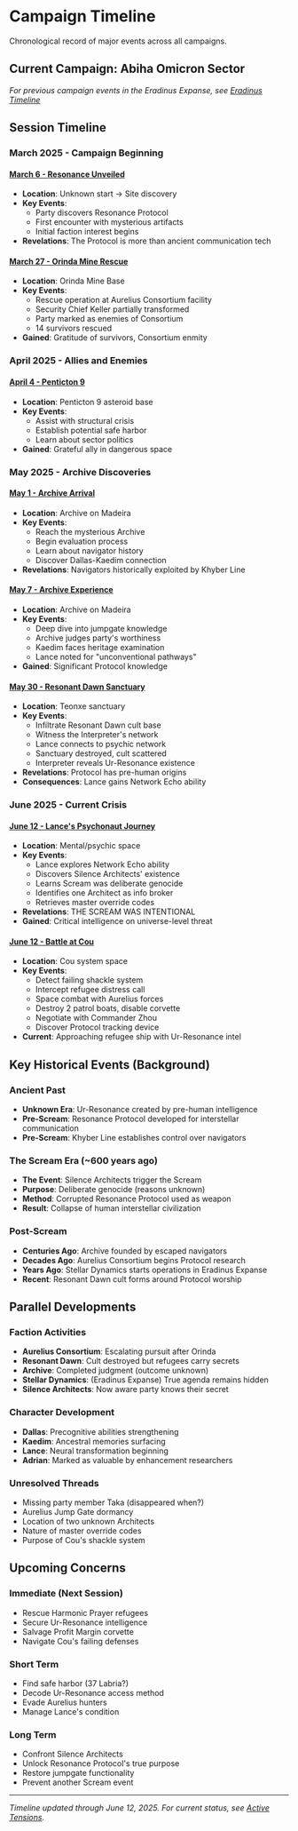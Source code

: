 # Campaign Timeline

Chronological record of major events across all campaigns.

## Current Campaign: Abiha Omicron Sector

*For previous campaign events in the Eradinus Expanse, see [Eradinus Timeline](sectors/eradinus-expanse/TIMELINE.md)*

## Session Timeline

### March 2025 - Campaign Beginning

#### [March 6 - Resonance Unveiled](sectors/abiha-omicron/sessions/2025-03-06-resonance-unveiled.md)
- **Location**: Unknown start → Site discovery
- **Key Events**: 
  - Party discovers Resonance Protocol
  - First encounter with mysterious artifacts
  - Initial faction interest begins
- **Revelations**: The Protocol is more than ancient communication tech

#### [March 27 - Orinda Mine Rescue](sectors/abiha-omicron/sessions/2025-03-27-orinda-mine-rescue.md)
- **Location**: Orinda Mine Base
- **Key Events**:
  - Rescue operation at Aurelius Consortium facility
  - Security Chief Keller partially transformed
  - Party marked as enemies of Consortium
  - 14 survivors rescued
- **Gained**: Gratitude of survivors, Consortium enmity

### April 2025 - Allies and Enemies

#### [April 4 - Penticton 9](sectors/abiha-omicron/sessions/2025-04-04-penticton-9.md)
- **Location**: Penticton 9 asteroid base
- **Key Events**:
  - Assist with structural crisis
  - Establish potential safe harbor
  - Learn about sector politics
- **Gained**: Grateful ally in dangerous space

### May 2025 - Archive Discoveries

#### [May 1 - Archive Arrival](sectors/abiha-omicron/sessions/2025-05-01-archive-arrival.md)
- **Location**: Archive on Madeira
- **Key Events**:
  - Reach the mysterious Archive
  - Begin evaluation process
  - Learn about navigator history
  - Discover Dallas-Kaedim connection
- **Revelations**: Navigators historically exploited by Khyber Line

#### [May 7 - Archive Experience](sectors/abiha-omicron/sessions/2025-05-07-archive-experience.md)
- **Location**: Archive on Madeira
- **Key Events**:
  - Deep dive into jumpgate knowledge
  - Archive judges party's worthiness
  - Kaedim faces heritage examination
  - Lance noted for "unconventional pathways"
- **Gained**: Significant Protocol knowledge

#### [May 30 - Resonant Dawn Sanctuary](sectors/abiha-omicron/sessions/2025-05-30-resonant-dawn-sanctuary.md)
- **Location**: Teonxe sanctuary
- **Key Events**:
  - Infiltrate Resonant Dawn cult base
  - Witness the Interpreter's network
  - Lance connects to psychic network
  - Sanctuary destroyed, cult scattered
  - Interpreter reveals Ur-Resonance existence
- **Revelations**: Protocol has pre-human origins
- **Consequences**: Lance gains Network Echo ability

### June 2025 - Current Crisis

#### [June 12 - Lance's Psychonaut Journey](sectors/abiha-omicron/sessions/2025-06-12-lances-psychonaut-journey.md)
- **Location**: Mental/psychic space
- **Key Events**:
  - Lance explores Network Echo ability
  - Discovers Silence Architects' existence
  - Learns Scream was deliberate genocide
  - Identifies one Architect as info broker
  - Retrieves master override codes
- **Revelations**: THE SCREAM WAS INTENTIONAL
- **Gained**: Critical intelligence on universe-level threat

#### [June 12 - Battle at Cou](sectors/abiha-omicron/sessions/2025-06-12-cou-approach-battle.md)
- **Location**: Cou system space
- **Key Events**:
  - Detect failing shackle system
  - Intercept refugee distress call
  - Space combat with Aurelius forces
  - Destroy 2 patrol boats, disable corvette
  - Negotiate with Commander Zhou
  - Discover Protocol tracking device
- **Current**: Approaching refugee ship with Ur-Resonance intel

## Key Historical Events (Background)

### Ancient Past
- **Unknown Era**: Ur-Resonance created by pre-human intelligence
- **Pre-Scream**: Resonance Protocol developed for interstellar communication
- **Pre-Scream**: Khyber Line establishes control over navigators

### The Scream Era (~600 years ago)
- **The Event**: Silence Architects trigger the Scream
- **Purpose**: Deliberate genocide (reasons unknown)
- **Method**: Corrupted Resonance Protocol used as weapon
- **Result**: Collapse of human interstellar civilization

### Post-Scream
- **Centuries Ago**: Archive founded by escaped navigators
- **Decades Ago**: Aurelius Consortium begins Protocol research
- **Years Ago**: Stellar Dynamics starts operations in Eradinus Expanse
- **Recent**: Resonant Dawn cult forms around Protocol worship

## Parallel Developments

### Faction Activities
- **Aurelius Consortium**: Escalating pursuit after Orinda
- **Resonant Dawn**: Cult destroyed but refugees carry secrets
- **Archive**: Completed judgment (outcome unknown)
- **Stellar Dynamics**: (Eradinus Expanse) True agenda remains hidden
- **Silence Architects**: Now aware party knows their secret

### Character Development
- **Dallas**: Precognitive abilities strengthening
- **Kaedim**: Ancestral memories surfacing
- **Lance**: Neural transformation beginning
- **Adrian**: Marked as valuable by enhancement researchers

### Unresolved Threads
- Missing party member Taka (disappeared when?)
- Aurelius Jump Gate dormancy
- Location of two unknown Architects
- Nature of master override codes
- Purpose of Cou's shackle system

## Upcoming Concerns

### Immediate (Next Session)
- Rescue Harmonic Prayer refugees
- Secure Ur-Resonance intelligence
- Salvage Profit Margin corvette
- Navigate Cou's failing defenses

### Short Term
- Find safe harbor (37 Labria?)
- Decode Ur-Resonance access method
- Evade Aurelius hunters
- Manage Lance's condition

### Long Term
- Confront Silence Architects
- Unlock Resonance Protocol's true purpose
- Restore jumpgate functionality
- Prevent another Scream event

---

*Timeline updated through June 12, 2025. For current status, see [Active Tensions](plot-threads/active-tensions.md).*